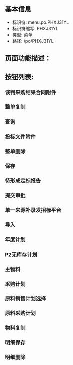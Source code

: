 
## 基本信息

- 标识符: menu.po.PHXJ31YL
- 标识符缩写: PHXJ31YL
- 类型: 菜单
- 路径: /po/PHXJ31YL

## 页面功能描述：





## 按钮列表:


### 谈判采购结果合同附件



### 整单复制



### 查询



### 投标文件附件



### 整单删除



### 保存



### 待形成定标报告



### 提交审批



### 单一来源补录发招标平台



### 导入



### 年度计划



### P2无库存计划



### 主物料



### 采购计划



### 原料销售计划选择



### 原料采购计划



### 物料复制



### 明细保存



### 明细删除


